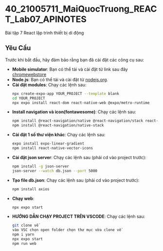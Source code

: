 # 40_21005711_MaiQuocTruong_REACT_Lab07_APINOTES

Bài tập 7 React lập trình thiết bị di động

## Yêu Cầu

Trước khi bắt đầu, hãy đảm bảo rằng bạn đã cài đặt các công cụ sau:
- **Mobile simulator**: Bạn có thể tải và cài đặt từ link sau đây [chromewebstore](https://chromewebstore.google.com/detail/mobile-simulator-responsi/ckejmhbmlajgoklhgbapkiccekfoccmk)
- **Node.js**: Bạn có thể tải và cài đặt từ [nodejs.org](https://nodejs.org/).
- **Cài đặt modules**: Chạy các lệnh sau:
  ```bash 
  npx create-expo-app YOUR_PROJECT --template blank
  cd YOUR_PROJECT
  npx expo install react-dom react-native-web @expo/metro-runtime

- **Install navigation và icon(fontawesome)**: Chạy các lệnh sau:
  ```bash
  npm install @react-navigation/native @react-navigation/stack react-native-gesture-handler react-native-reanimated react-native-screens react-native-safe-area-context @react-native-community/masked-view
  npm install @react-navigation/native-stack

- **Cài đặt 1 số thư viện khác**: Chạy các lệnh sau:
  ```bash 
  expo install expo-linear-gradient
  npm install react-native-vector-icons

- **Cài đặt json server**: Chạy các lệnh sau (phải cd vào project trước):
  ```bash 
  npm install -g json-server
  json-server --watch db.json --port 5000

- **Tạo file db.json**: Chạy các lệnh sau (phải cd vào project trước):
  ```bash 
  npm install axios

- **Chạy web**:
  ```bash 
  npx expo start 

- **HƯỚNG DẪN CHẠY PROJECT TRÊN VSCODE**: Chạy các lệnh sau:
  ```bash
  git clone về
  vào VSC chọn open folder chọn thư mục vừa clone về
  npm i yarn
  npx expo start
  npm run web
